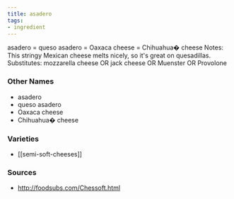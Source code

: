 ```yaml
---
title: asadero
tags:
- ingredient
---
```

asadero = queso asadero = Oaxaca cheese = Chihuahua� cheese Notes: This stringy Mexican cheese melts nicely, so it's great on quesadillas. Substitutes: mozzarella cheese OR jack cheese OR Muenster OR Provolone

### Other Names

* asadero
* queso asadero
* Oaxaca cheese
* Chihuahua� cheese

### Varieties

* [[semi-soft-cheeses]]

### Sources
* http://foodsubs.com/Chessoft.html
